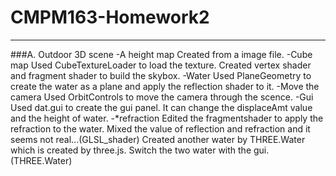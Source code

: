# CMPM163-Homework2

---

###A. Outdoor 3D scene
-A height map
    Created from a image file.
-Cube map
    Used CubeTextureLoader to load the texture. Created vertex shader and fragment shader to build the skybox.
-Water
    Used PlaneGeometry to create the water as a plane and apply the reflection shader to it.
-Move the camera
    Used OrbitControls to move the camera through the scence.
-Gui
    Used dat.gui to create the gui panel. It can change the displaceAmt value and the height of water.
-*refraction
    Edited the fragmentshader to apply the refraction to the water. Mixed the value of reflection and refraction and it seems not real...(GLSL_shader)
    Created another water by THREE.Water which is created by three.js. Switch the two water with the gui.(THREE.Water)
